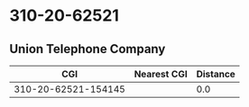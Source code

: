 # 310-20-62521
## Union Telephone Company


| CGI | Nearest CGI | Distance |
|-----|-------------|----------|
| 310-20-62521-154145 |  | 0.0 |
